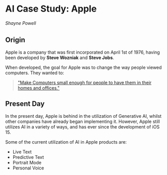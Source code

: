 # AI Case Study: Apple

###### Shayne Powell

## Origin

Apple is a company that was first incorporated on April 1st of 1976, having been developed by **Steve Wozniak** and **Steve Jobs**.

When developed, the goal for Apple was to change the way people viewed computers. They wanted to:
>["Make Computers small enough for people to have them in their homes and offices."](https://guides.loc.gov/this-month-in-business-history/april/apple-computer-founded)

## Present Day

In the present day, Apple is behind in the utilization of Generative AI, whilst other companies have already began implementing it. However, Apple still utilizes AI in a variety of ways, and has ever since the development of iOS 15.

Some of the current utilization of AI in Apple products are:
- Live Text
- Predictive Text
- Portrait Mode
- Personal Voice